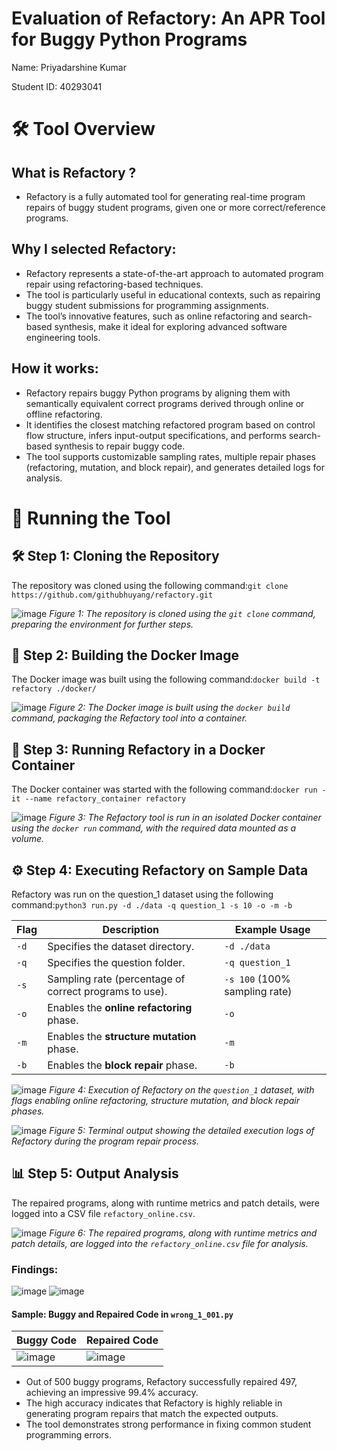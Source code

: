 # Evaluation of Refactory: An APR Tool for Buggy Python Programs

Name: Priyadarshine Kumar 

Student ID: 40293041
# 🛠️ Tool Overview
## What is Refactory ?
- Refactory is a fully automated tool for generating real-time program repairs of buggy student programs, given one or more correct/reference programs.
## Why I selected Refactory:
- Refactory represents a state-of-the-art approach to automated program repair using refactoring-based techniques.
- The tool is particularly useful in educational contexts, such as repairing buggy student submissions for programming assignments.
- The tool’s innovative features, such as online refactoring and search-based synthesis, make it ideal for exploring advanced software engineering tools.
  
## How it works:
- Refactory repairs buggy Python programs by aligning them with semantically equivalent correct programs derived through online or offline refactoring.
- It identifies the closest matching refactored program based on control flow structure, infers input-output specifications, and performs search-based synthesis to repair buggy code.
- The tool supports customizable sampling rates, multiple repair phases (refactoring, mutation, and block repair), and generates detailed logs for analysis.
  
# 🚀 Running the Tool
## 🛠️ Step 1: Cloning the Repository
The repository was cloned using the following command:`git clone https://github.com/githubhuyang/refactory.git`

![image](https://github.com/user-attachments/assets/7c51710e-1078-431f-9464-3a0dd6ea5931)
*Figure 1: The repository is cloned using the `git clone` command, preparing the environment for further steps.*

## 🐳 Step 2: Building the Docker Image
The Docker image was built using the following command:`docker build -t refactory ./docker/`

![image](https://github.com/user-attachments/assets/e3385eba-8b4a-478a-86de-7fe99d47856c) 
*Figure 2: The Docker image is built using the `docker build` command, packaging the Refactory tool into a container.*

## 🏃 Step 3: Running Refactory in a Docker Container
The Docker container was started with the following command:`docker run -it --name refactory_container refactory`

![image](https://github.com/user-attachments/assets/7970e11b-0fda-4d15-b9d4-671586f5b0bf)
*Figure 3: The Refactory tool is run in an isolated Docker container using the `docker run` command, with the required data mounted as a volume.*

## ⚙️ Step 4: Executing Refactory on Sample Data
Refactory was run on the question_1 dataset using the following command:`python3 run.py -d ./data -q question_1 -s 10 -o -m -b`

| **Flag** | **Description**                                                   | **Example Usage**                     |
|----------|-------------------------------------------------------------------|---------------------------------------|
| `-d`     | Specifies the dataset directory.                                  | `-d ./data`                           |
| `-q`     | Specifies the question folder.                                    | `-q question_1`                       |
| `-s`     | Sampling rate (percentage of correct programs to use).            | `-s 100` (100% sampling rate)         |
| `-o`     | Enables the **online refactoring** phase.                         | `-o`                                  |
| `-m`     | Enables the **structure mutation** phase.                         | `-m`                                  |
| `-b`     | Enables the **block repair** phase.                               | `-b`                                  |

![image](https://github.com/user-attachments/assets/df08305f-bcaf-44ff-bbc1-5f03a5347d8c)
*Figure 4: Execution of Refactory on the `question_1` dataset, with flags enabling online refactoring, structure mutation, and block repair phases.*

![image](https://github.com/user-attachments/assets/641b4252-1f23-4ea2-a019-d370bcce45b2)
*Figure 5: Terminal output showing the detailed execution logs of Refactory during the program repair process.*

## 📊 Step 5: Output Analysis
The repaired programs, along with runtime metrics and patch details, were logged into a CSV file `refactory_online.csv`.

![image](https://github.com/user-attachments/assets/ad389073-c38b-41ed-a495-9a0bec9eda8b)
*Figure 6: The repaired programs, along with runtime metrics and patch details, are logged into the `refactory_online.csv` file for analysis.*


### Findings:
![image](https://github.com/user-attachments/assets/30a96cec-45f8-45d1-bd0d-4f3e4f29e21d)
![image](https://github.com/user-attachments/assets/32bb37b8-c3f4-4ef5-8fae-a99a1676bb4e)
#### Sample: Buggy and Repaired Code in `wrong_1_001.py`
| Buggy Code                 | Repaired Code |
|-------------------------|-------|
| ![image](https://github.com/user-attachments/assets/37e172b1-d00e-4066-936c-c71b597fb9fd) | ![image](https://github.com/user-attachments/assets/687f5961-ea86-4343-a9ad-292108bf3b65) |

- Out of 500 buggy programs, Refactory successfully repaired 497, achieving an impressive 99.4% accuracy.
- The high accuracy indicates that Refactory is highly reliable in generating program repairs that match the expected outputs.
- The tool demonstrates strong performance in fixing common student programming errors.




